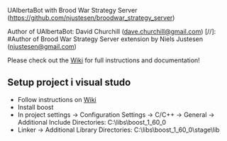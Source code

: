 UAlbertaBot with Brood War Strategy Server (https://github.com/njustesen/broodwar_strategy_server)

Author of UAlbertaBot:  David Churchill (dave.churchill@gmail.com)
[//]: #Author of Brood War Strategy Server extension by Niels Justesen (njustesen@gmail.com)

Please check out the [Wiki](https://github.com/davechurchill/ualbertabot/wiki) for full instructions and documentation!

## Setup project i visual studo
- Follow instructions on [Wiki](https://github.com/davechurchill/ualbertabot/wiki)
- Install boost
- In project settings -> Configuration Settings -> C/C++ -> General -> Additional Include Directories: C:\libs\boost_1_60_0
- Linker -> Additional Library Directories: C:\libs\boost_1_60_0\stage\lib
<!---
## How to run (Only in debug mode)
- Setup and run Brood War Strategy Server on local machine on port 8000. (Guide on https://github.com/njustesen/broodwar_strategy_server)
- Run StarCraft from ChaosLauncher similar to https://github.com/davechurchill/ualbertabot/wiki/Installation-Instructions#how-to-run [//]: - but it must be in Debug mode to work with Brood War Strategy Server
- You can run several games without restarting the Brood War Strategy Server

## Known bugs
- The game might crash when Interceptors or Scarabs are used
--->
